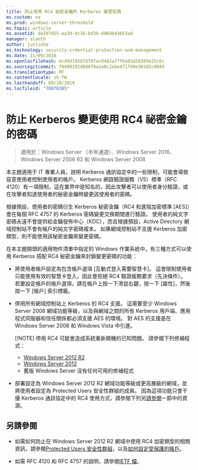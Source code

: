 ```yaml
---
title: 防止使用 RC4 秘密金鑰的 Kerberos 變更密碼
ms.custom: na
ms.prod: windows-server-threshold
ms.topic: article
ms.assetid: de207d55-aa3d-4c16-bd3b-496db43663a4
manager: alanth
author: justinha
ms.technology: security-crdential-protection-and-management
ms.date: 11/09/2016
ms.openlocfilehash: ec49d195870f87ac8482a7ff6a93a50309425c6c
ms.sourcegitcommit: f6490192d686f0a1e0c2ebe471f98e30105c0844
ms.translationtype: MT
ms.contentlocale: zh-TW
ms.lasthandoff: 09/10/2019
ms.locfileid: "70870385"
---
```

# <a name="preventing-kerberos-change-password-that-uses-rc4-secret-keys"></a>防止 Kerberos 變更使用 RC4 祕密金鑰的密碼

>適用於：Windows Server （半年通道）、Windows Server 2016、Windows Server 2008 R2 和 Windows Server 2008

本主題適用于 IT 專業人員，說明 Kerberos 通訊協定中的一些限制，可能會導致惡意使用者控制使用者的帳戶。 Kerberos 網路驗證服務（V5）標準（RFC 4120）有一項限制，這在業界中是知名的，因此攻擊者可以使用者身分驗證，或在攻擊者知道使用者的秘密金鑰時變更該使用者的密碼。

根據預設，使用者的密碼衍生 Kerberos 秘密金鑰（RC4 和進階加密標準 [AES]）會在每個 RFC 4757 的 Kerberos 密碼變更交換期間進行驗證。 使用者的純文字密碼永遠不會提供給金鑰發佈中心（KDC），而且根據預設，Active Directory 網域控制站不會有帳戶的純文字密碼複本。 如果網域控制站不支援 Kerberos 加密類型，則不能使用該秘密金鑰來變更密碼。 

在本主題開頭的適用物件清單中指定的 Windows 作業系統中，有三種方式可以使用 Kerberos 搭配 RC4 秘密金鑰來封鎖變更密碼的功能：

- 將使用者帳戶設定為包含帳戶選項 [互動式登入需要智慧卡]。 這會限制使用者只能使用有效的智慧卡登入，因此會拒絕 RC4 驗證服務要求（先決條件）。 若要設定帳戶的帳戶選項，請在帳戶上按一下滑鼠右鍵，按一下 [屬性]，然後按一下 [帳戶] 索引標籤。 

- 停用所有網域控制站上 Kerberos 的 RC4 支援。 這需要至少 Windows Server 2008 網域功能等級，以及與網域之間的所有 Kerberos 用戶端、應用程式伺服器和信任關係都必須支援 AES 的環境。 對 AES 的支援是在 Windows Server 2008 和 Windows Vista 中引進。

    [!NOTE]
    停用 RC4 可能會造成系統重新開機的已知問題。 請參閱下列修補程式：
    - [Windows Server 2012 R2](https://support.microsoft.com/en-us/kb/3038261)
    - [Windows Server 2012](https://support.microsoft.com/en-us/kb/3086213)
    - 舊版 Windows Server 沒有任何可用的修補程式

- 部署設定為 Windows Server 2012 R2 網域功能等級或更高層級的網域，並將使用者設定為 Protected Users 安全性群組的成員。 因為這項功能只會干擾 Kerberos 通訊協定中的 RC4 使用方式，請參閱下列另[請參閱](#see-also)一節中的資源。

## <a name="see-also"></a>另請參閱

- 如需如何防止在 Windows Server 2012 R2 網域中使用 RC4 加密類型的相關資訊，請參閱[Protected Users 安全性群組](/../credentials-protection-and-management/protected-users-security-group.md)，以及[如何設定受保護的帳戶](/../credentials-protection-and-management/how-to-configure-protected-accounts.md)。

- 如需 RFC 4120 和 RFC 4757 的說明，請參閱[IETF 檔](http://tools.ietf.org/html/)。
